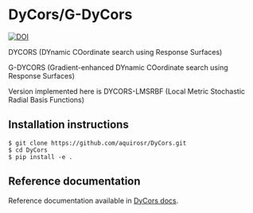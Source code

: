 # DyCors/G-DyCors

[![DOI](https://zenodo.org/badge/337030866.svg)](https://zenodo.org/badge/latestdoi/337030866)

DYCORS (DYnamic COordinate search using Response Surfaces)

G-DYCORS (Gradient-enhanced DYnamic COordinate search using Response Surfaces)

Version implemented here is DYCORS-LMSRBF (Local Metric Stochastic
Radial Basis Functions)

## Installation instructions

    $ git clone https://github.com/aquirosr/DyCors.git
    $ cd DyCors
    $ pip install -e .

## Reference documentation
Reference documentation available in
[DyCors docs](https://aquirosr.github.io/DyCors/).